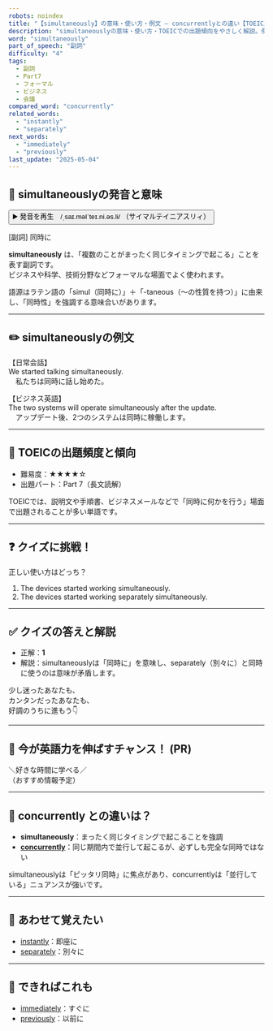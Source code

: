 ```yaml
---
robots: noindex
title: "【simultaneously】の意味・使い方・例文 ― concurrentlyとの違い【TOEIC英単語】"
description: "simultaneouslyの意味・使い方・TOEICでの出題傾向をやさしく解説。例文・クイズ付きでconcurrentlyとの違いもわかりやすく学べます。"
word: "simultaneously"
part_of_speech: "副詞"
difficulty: "4"
tags:
  - 副詞
  - Part7
  - フォーマル
  - ビジネス
  - 会議
compared_word: "concurrently"
related_words:
  - "instantly"
  - "separately"
next_words:
  - "immediately"
  - "previously"
last_update: "2025-05-04"
---
```


## 🔰 simultaneouslyの発音と意味

<button class="play-audio" onclick="playTTS('simultaneously')">
  <span class="play-audio-main">
    ▶️ 発音を再生　/ˌsaɪ.məlˈteɪ.ni.əs.li/
  </span>
  <span class="play-audio-sub">
    （サイマルテイニアスリィ）
  </span>
</button>

[副詞] 同時に

**simultaneously** は、「複数のことがまったく同じタイミングで起こる」ことを表す副詞です。  
ビジネスや科学、技術分野などフォーマルな場面でよく使われます。

語源はラテン語の「simul（同時に）」＋「-taneous（～の性質を持つ）」に由来し、「同時性」を強調する意味合いがあります。

---

## ✏️ simultaneouslyの例文

【日常会話】  
We started talking simultaneously.  
　私たちは同時に話し始めた。

【ビジネス英語】  
The two systems will operate simultaneously after the update.  
　アップデート後、2つのシステムは同時に稼働します。

---

## 🎯 TOEICの出題頻度と傾向

- 難易度：★★★★☆
- 出題パート：Part 7（長文読解）

TOEICでは、説明文や手順書、ビジネスメールなどで「同時に何かを行う」場面で出題されることが多い単語です。

---

## ❓ クイズに挑戦！

正しい使い方はどっち？

1. The devices started working simultaneously.  
2. The devices started working separately simultaneously.

---

## ✅ クイズの答えと解説

- 正解：**1**
- 解説：simultaneouslyは「同時に」を意味し、separately（別々に）と同時に使うのは意味が矛盾します。

少し迷ったあなたも、  
カンタンだったあなたも、  
好調のうちに進もう👇️

---

## 🚀 今が英語力を伸ばすチャンス！ (PR)

<div class="info-center">
＼好きな時間に学べる／<br>  
（おすすめ情報予定）
</div>

---

## 🤔  concurrently との違いは？

- **simultaneously**：まったく同じタイミングで起こることを強調
- **[concurrently](/word/concurrently/)**：同じ期間内で並行して起こるが、必ずしも完全な同時ではない

simultaneouslyは「ピッタリ同時」に焦点があり、concurrentlyは「並行している」ニュアンスが強いです。

---

## 🧩 あわせて覚えたい

- [instantly](/word/instantly/)：即座に
- [separately](/word/separately/)：別々に

---

## 📖 できればこれも

- [immediately](/word/immediately/)：すぐに
- [previously](/word/previously/)：以前に

<!-- cvid: aid30_bid36 -->
